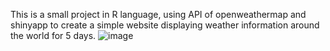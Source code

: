 This is a small project in R language,
using API of openweathermap and shinyapp
to create a simple website
displaying weather information around the world for 5 days.
![image](https://github.com/HoangD2102/Create_shiny_dashboard_display_infomation_weather_in_5day_with_R/assets/162100039/a1528035-e74d-4202-ac3b-c454c4f26aa8)
